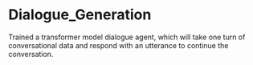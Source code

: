 # Dialogue_Generation
Trained a transformer model dialogue agent, which will take one turn of conversational data and respond with an utterance to continue the conversation.
